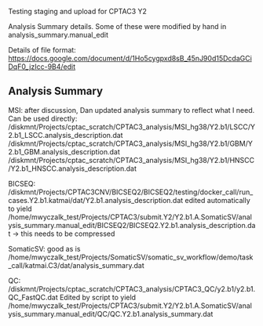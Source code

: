 Testing staging and upload for CPTAC3 Y2

Analysis Summary details.  Some of these were modified by hand in analysis_summary.manual_edit

Details of file format: https://docs.google.com/document/d/1Ho5cygpxd8sB_45nJ90d15DcdaGCiDqF0_jzIcc-9B4/edit

## Analysis Summary

MSI: after discussion, Dan updated analysis summary to reflect what I need.  Can be used directly:
    /diskmnt/Projects/cptac_scratch/CPTAC3_analysis/MSI_hg38/Y2.b1/LSCC/Y2.b1_LSCC.analysis_description.dat
    /diskmnt/Projects/cptac_scratch/CPTAC3_analysis/MSI_hg38/Y2.b1/GBM/Y2.b1_GBM.analysis_description.dat
    /diskmnt/Projects/cptac_scratch/CPTAC3_analysis/MSI_hg38/Y2.b1/HNSCC/Y2.b1_HNSCC.analysis_description.dat

BICSEQ:
    /diskmnt/Projects/CPTAC3CNV/BICSEQ2/BICSEQ2/testing/docker_call/run_cases.Y2.b1.katmai/dat/Y2.b1.analysis_description.dat
    edited automatically to yield
    /home/mwyczalk_test/Projects/CPTAC3/submit.Y2/Y2.b1.A.SomaticSV/analysis_summary.manual_edit/BICSEQ2/BICSEQ2.Y2.b1.analysis_description.dat
    -> this needs to be compressed

SomaticSV: good as is
    /home/mwyczalk_test/Projects/SomaticSV/somatic_sv_workflow/demo/task_call/katmai.C3/dat/analysis_summary.dat

QC:
    /diskmnt/Projects/cptac_scratch/CPTAC3_analysis/CPTAC3_QC/y2.b1/y2.b1.QC_FastQC.dat
    Edited by script to yield
	/home/mwyczalk_test/Projects/CPTAC3/submit.Y2/Y2.b1.A.SomaticSV/analysis_summary.manual_edit/QC/QC.Y2.b1.analysis_summary.dat

